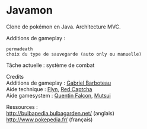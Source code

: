 Javamon
=======

Clone de pokémon en Java.
Architecture MVC.

Additions de gameplay :

    permadeath
    choix du type de sauvegarde (auto only ou manuelle)
    

Tâche actuelle : système de combat <br/>


Credits <br/>
Additions de gameplay : <a href="https://twitter.com/Salamiaou" >Gabriel Barboteau</a> <br/>
Aide technique : <a href="https://twitter.com/flynscape" >Flyn</a>, <a href="https://twitter.com/RedCaptcha" >Red Captcha</a> <br/>
Aide gamesystem : <a href="https://twitter.com/Quentin_Falcon" >Quentin Falcon</a>, <a href="https://twitter.com/Mutsuiii" >Mutsui</a>

Ressources : <br/>
http://bulbapedia.bulbagarden.net/ (anglais) <br/>
http://www.pokepedia.fr/ (français) <br/>

